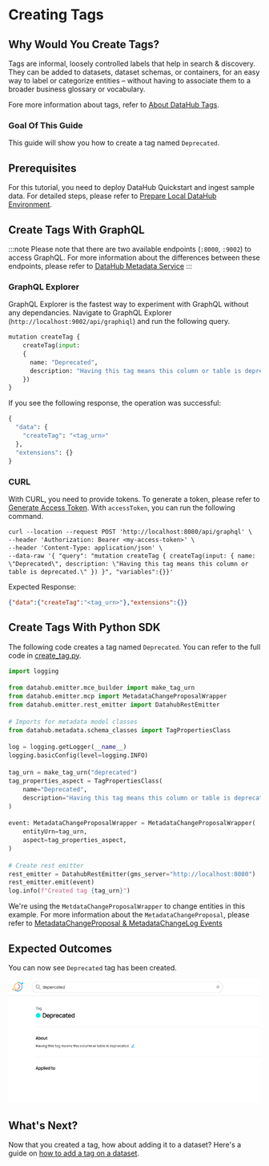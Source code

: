 # Creating Tags

## Why Would You Create Tags? 
Tags are informal, loosely controlled labels that help in search & discovery. They can be added to datasets, dataset schemas, or containers, for an easy way to label or categorize entities – without having to associate them to a broader business glossary or vocabulary.

Fore more information about tags, refer to [About DataHub Tags](/docs/tags.md).

### Goal Of This Guide
This guide will show you how to create a tag named `Deprecated`.

## Prerequisites
For this tutorial, you need to deploy DataHub Quickstart and ingest sample data. 
For detailed steps, please refer to [Prepare Local DataHub Environment](/docs/tools/tutorials/references/prepare-datahub.md).

## Create Tags With GraphQL

:::note
Please note that there are two available endpoints (`:8000`, `:9002`) to access GraphQL.
For more information about the differences between these endpoints, please refer to [DataHub Metadata Service](../../../metadata-service/README.md#graphql-api)
:::

### GraphQL Explorer
GraphQL Explorer is the fastest way to experiment with GraphQL without any dependancies. 
Navigate to GraphQL Explorer (`http://localhost:9002/api/graphiql`) and run the following query.

```python
mutation createTag {
    createTag(input:
    {
      name: "Deprecated",
      description: "Having this tag means this column or table is deprecated."
    })
}
```
If you see the following response, the operation was successful:
```python
{
  "data": {
    "createTag": "<tag_urn>"
  },
  "extensions": {}
}
```

### CURL

With CURL, you need to provide tokens. To generate a token, please refer to [Generate Access Token](/docs/tools/tutorials/references/generate-access-token.md). 
With `accessToken`, you can run the following command.

```shell
curl --location --request POST 'http://localhost:8080/api/graphql' \
--header 'Authorization: Bearer <my-access-token>' \
--header 'Content-Type: application/json' \
--data-raw '{ "query": "mutation createTag { createTag(input: { name: \"Deprecated\", description: \"Having this tag means this column or table is deprecated.\" }) }", "variables":{}}'
```
Expected Response:
```json
{"data":{"createTag":"<tag_urn>"},"extensions":{}}
```


## Create Tags With Python SDK

The following code creates a tag named `Deprecated`.
You can refer to the full code in [create_tag.py](https://github.com/datahub-project/datahub/blob/master/metadata-ingestion/examples/library/create_tag.py).
```python
import logging

from datahub.emitter.mce_builder import make_tag_urn
from datahub.emitter.mcp import MetadataChangeProposalWrapper
from datahub.emitter.rest_emitter import DatahubRestEmitter

# Imports for metadata model classes
from datahub.metadata.schema_classes import TagPropertiesClass

log = logging.getLogger(__name__)
logging.basicConfig(level=logging.INFO)

tag_urn = make_tag_urn("deprecated")
tag_properties_aspect = TagPropertiesClass(
    name="Deprecated",
    description="Having this tag means this column or table is deprecated."
)

event: MetadataChangeProposalWrapper = MetadataChangeProposalWrapper(
    entityUrn=tag_urn,
    aspect=tag_properties_aspect,
)

# Create rest emitter
rest_emitter = DatahubRestEmitter(gms_server="http://localhost:8080")
rest_emitter.emit(event)
log.info(f"Created tag {tag_urn}")
```

We're using the `MetdataChangeProposalWrapper` to change entities in this example.
For more information about the `MetadataChangeProposal`, please refer to [MetadataChangeProposal & MetadataChangeLog Events](/docs/advanced/mcp-mcl.md)


## Expected Outcomes
You can now see `Deprecated` tag has been created.

![tag-created](../../imgs/tutorials/tag-created.png)

## What's Next?

Now that you created a tag, how about adding it to a dataset? Here's a guide on [how to add a tag on a dataset](/docs/tools/tutorials/adding-tags.md). 


